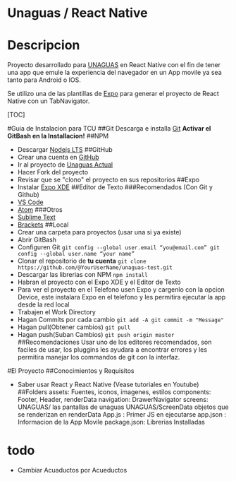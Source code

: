 <strong>Unaguas / React Native</strong>
==================================
# Descripcion
Proyecto desarrollado para <a href="http://www.unaguas.org/">UNAGUAS</a> en React Native con el fin de tener una app que emule la experiencia del navegador en un App movile ya sea tanto para Android o IOS.

Se utilizo una de las plantillas de <a href="https://expo.io/">Expo</a> para generar el proyecto de React Native con un TabNavigator.

[TOC]

#Guia de Instalacion para TCU
##Git
Descarga e installa [Git](https://git-scm.com/)
**Activar el GitBash en la Installacion!**
##NPM
* Descargar [Nodejs LTS](https://nodejs.org/es/)
##GitHub
* Crear una cuenta en [GitHub](https://github.com)
* Ir al proyecto de [Unaguas Actual](https://github.com/Arthaclarius/unaguas-test)
* Hacer Fork del proyecto
* Revisar que se "clono" el proyecto en sus repositorios
##Expo
* Instalar [Expo XDE](https://expo.io/)
##Editor de Texto
###Recomendados (Con Git y Github)
* [VS Code](https://code.visualstudio.com/)
* [Atom](https://atom.io/)
###Otros
* [Sublime Text](https://www.sublimetext.com/)
* [Brackets](http://brackets.io/)
##Local
* Crear una carpeta para proyectos (usar una si ya existe)
* Abrir GitBash
* Configuren Git
`git config --global user.email “you@email.com”
git config --global user.name “your name”
`
* Clonar el repositorio de **tu cuenta**
```git clone https://github.com/@YourUserName/unaguas-test.git```
* Descargar las librerias con NPM
`npm install`
* Habran el proyecto con el Expo XDE y el Editor de Texto
* Para ver el proyecto en el Telefono usen Expo y cargenlo con la opcion Device, este instalara Expo en el telefono y les permitira ejecutar la app desde la red local
* Trabajen el Work Directory
* Hagan Commits por cada cambio 
`git add -A
git commit -m "Message"`
* Hagan pull(Obtener cambios)
`git pull`
* Hagan push(Suban Cambios)
`git push origin master`
##Recomendaciones
Usar uno de los editores recomendados, son faciles de usar, los pluggins les ayudara a encontrar errores y les permitira manejar los commandos de git con la interfaz.

#El Proyecto
##Conocimientos y Requisitos
* Saber usar React y React Native (Vease tutoriales en Youtube)
##Folders
assets: Fuentes, iconos, imagenes, estilos
components: Footer, Header, renderData
navigation: DrawerNavigator
screens: UNAGUAS/ las pantallas de unaguas UNAGUAS/ScreenData objetos que se renderizan en renderData
App.js : Primer JS en ejecutarse
app.json : Informacion de la App Movile
package.json: Librerias Installadas

# todo

* Cambiar Acuaductos por Acueductos
